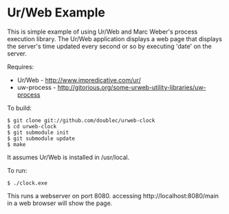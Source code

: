 # Ur/Web Example

This is simple example of using Ur/Web and Marc Weber's process execution library. The Ur/Web application displays a web page that displays the server's time updated every second or so by executing 'date' on the server.

Requires:

* Ur/Web - http://www.impredicative.com/ur/
* uw-process - http://gitorious.org/some-urweb-utility-libraries/uw-process

To build:

    $ git clone git://github.com/doublec/urweb-clock
    $ cd urweb-clock
    $ git submodule init
    $ git submodule update
    $ make

It assumes Ur/Web is installed in /usr/local.

To run:

    $ ./clock.exe

This runs a webserver on port 8080. accessing http://localhost:8080/main in a web browser will show the page.

